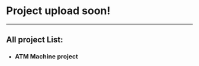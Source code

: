 <h1>Project upload soon!</h1>

<hr>
<h2>All project List: </h2>
<ul>
  <li><h3>ATM Machine project </h3></li>
 
  
</ul>



